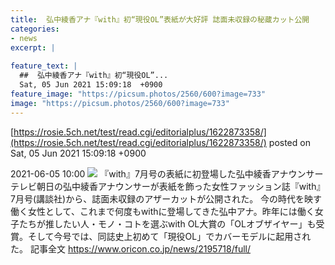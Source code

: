 ```yaml
---
title:  弘中綾香アナ『with』初“現役OL”表紙が大好評 誌面未収録の秘蔵カット公開  
categories:
- news
excerpt: |
  
feature_text: |
  ##  弘中綾香アナ『with』初“現役OL”...
  Sat, 05 Jun 2021 15:09:18  +0900
feature_image: "https://picsum.photos/2560/600?image=733"
image: "https://picsum.photos/2560/600?image=733"
---
```


[https://rosie.5ch.net/test/read.cgi/editorialplus/1622873358/](https://rosie.5ch.net/test/read.cgi/editorialplus/1622873358/)
posted on Sat, 05 Jun 2021 15:09:18  +0900

<!--more-->

2021-06-05 10:00 ![](https://contents.oricon.co.jp/upimg/news/20210605/2195718_202106050565078001622854838c.jpg) 『with』7月号の表紙に初登場した弘中綾香アナウンサー テレビ朝日の弘中綾香アナウンサーが表紙を飾った女性ファッション誌『with』7月号(講談社)から、誌面未収録のアザーカットが公開された。 今の時代を映す働く女性として、これまで何度もwithに登場してきた弘中アナ。昨年には働く女子たちが推したい人・モノ・コトを選ぶwith OL大賞の「OLオブザイヤー」も受賞。そして今号では、同誌史上初めて「現役OL」でカバーモデルに起用された。 記事全文 https://www.oricon.co.jp/news/2195718/full/
